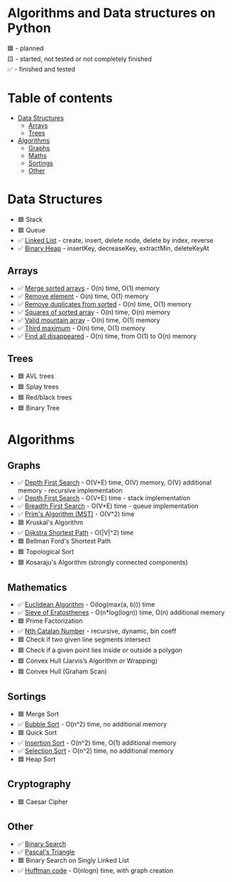 # Algorithms and Data structures on Python  
:blue_square: - planned  
:yellow_square: - started, not tested or not completely finished  
:white_check_mark: - finished and tested  



# Table of contents
* [Data Structures](#data-structures)
  * [Arrays](#arrays)
  * [Trees](#trees)
* [Algorithms](#algorithms)
  * [Graphs](#graphs)
  * [Maths](#maths)
  * [Sortings](#sortings)
  * [Other](#other)

# Data Structures
* :blue_square: Stack
* :blue_square: Queue
* :white_check_mark: [Linked List](https://github.com/xtbtds/Python-Data-Structures-And-Algorithms/blob/main/DataStructures/Linked_List.py) - create, insert, delete node, delete by index, reverse
* :white_check_mark: [Binary Heap](https://github.com/xtbtds/Python-Data-Structures-And-Algorithms/blob/main/DataStructures/Heap.py) - insertKey, decreaseKey, extractMin, deleteKeyAt
## Arrays
* :white_check_mark: [Merge sorted arrays](https://github.com/xtbtds/Python-Data-Structures-And-Algorithms/blob/main/Arrays/Merge_sorted_array.py) - O(n) time, O(1) memory
* :white_check_mark: [Remove element](https://github.com/xtbtds/Python-Data-Structures-And-Algorithms/blob/main/Arrays/Remove_element.py) - O(n) time, O(1) memory
* :white_check_mark: [Remove duplicates from sorted](https://github.com/xtbtds/Python-Data-Structures-And-Algorithms/blob/main/Arrays/Remove_dupl_from_sorted.py) - O(n) time, O(1) memory
* :white_check_mark: [Squares of sorted array](https://github.com/xtbtds/Python-Data-Structures-And-Algorithms/blob/main/Arrays/Squares_of_sorted_array.py) - O(n) time, O(n) memory
* :white_check_mark: [Valid mountain array](https://github.com/xtbtds/Python-Data-Structures-And-Algorithms/blob/main/Arrays/Valid_mountain_array.py) - O(n) time, O(1) memory
* :white_check_mark: [Third maximum](https://github.com/xtbtds/Python-Data-Structures-And-Algorithms/blob/main/Arrays/Third_max.py) - O(n) time, O(1) memory
* :white_check_mark: [Find all disappeared](https://github.com/xtbtds/Python-Data-Structures-And-Algorithms/blob/main/Arrays/Find_all_disappeared.py) - O(n) time,  from O(1) to O(n) memory

## Trees
* :blue_square: AVL trees
* :blue_square: Splay trees
* :blue_square: Red/black trees
* :blue_square: Binary Tree


# Algorithms
## Graphs
* :white_check_mark: [Depth First Search](https://github.com/xtbtds/Python-Data-Structures-And-Algorithms/tree/main/Graphs/DFS) - O(V+E) time, O(V) memory, O(V) additional memory - recursive implementation
* :white_check_mark: [Depth First Search](https://github.com/xtbtds/Python-Data-Structures-And-Algorithms/blob/main/Graphs/DFS/DFS_stack.py) - O(V+E) time - stack implementation
* :white_check_mark: [Breadth First Search](https://github.com/xtbtds/Python-Data-Structures-And-Algorithms/blob/main/Graphs/BFS/BFS.py) - O(V+E) time - queue implementation
* :white_check_mark: [Prim's Algorithm (MST)](https://github.com/xtbtds/Python-Data-Structures-And-Algorithms/blob/main/Graphs/Prims_Algorithm/prim_undirected.py) - O(V^2) time
* :blue_square: Kruskal's Algorithm
* :white_check_mark: [Dijkstra Shortest Path](https://github.com/xtbtds/Python-Data-Structures-And-Algorithms/blob/main/Graphs/Dijkstra/dijkstra_shortest_path.py) - O(|V|^2) time
* :blue_square: Bellman Ford's Shortest Path
* :blue_square: Topological Sort
* :blue_square: Kosaraju's Algorithm (strongly connected components)
## Mathematics
* :white_check_mark: [Euclidean Algorithm](https://github.com/xtbtds/Python-Data-Structures-And-Algorithms/blob/main/Mathematics/Euclidean_GCD.py) - O(log(max(a, b))) time
* :white_check_mark: [Sieve of Eratosthenes](https://github.com/xtbtds/Python-Data-Structures-And-Algorithms/blob/main/Mathematics/sieve_of_eratosthenes.py) - O(n*log(logn)) time, O(n) additional memory
* :blue_square: Prime Factorization
* :white_check_mark: [Nth Catalan Number](https://github.com/xtbtds/Python-Data-Structures-And-Algorithms/blob/main/Mathematics/Catalans.py) - recursive, dynamic, bin coeff
* :blue_square: Check if two given line segments intersect
* :blue_square: Check if a given point lies inside or outside a polygon
* :blue_square: Convex Hull (Jarvis’s Algorithm or Wrapping)
* :blue_square: Convex Hull (Graham Scan)
## Sortings
* :blue_square: Merge Sort
* :white_check_mark: [Bubble Sort](https://github.com/xtbtds/Python-Data-Structures-And-Algorithms/blob/main/sortings/bubble_sort.py) - O(n^2) time, no additional memory
* :blue_square: Quick Sort
* :white_check_mark: [Insertion Sort](https://github.com/xtbtds/Python-Data-Structures-And-Algorithms/blob/main/sortings/insertion_sort.py) - O(n^2) time, O(1) additional memory
* :white_check_mark: [Selection Sort](https://github.com/xtbtds/Python-Data-Structures-And-Algorithms/blob/main/sortings/selection_sort.py) - O(n^2) time, no additional memory
* :blue_square: Heap Sort
## Cryptography
* :blue_square: Caesar Cipher
## Other
* :white_check_mark: [Binary Search](https://github.com/xtbtds/Python-Data-Structures-And-Algorithms/blob/main/Other/Binary_Search.py)
* :white_check_mark: [Pascal's Triangle](https://github.com/xtbtds/Python-Data-Structures-And-Algorithms/blob/main/Other/pascals_triangle.py)
* :blue_square: Binary Search on Singly Linked List
* ✅ [Huffman code](https://github.com/xtbtds/Python-Data-Structures-And-Algorithms/blob/main/Other/huffman_code_graph.py) - O(nlogn) time, with graph creation
